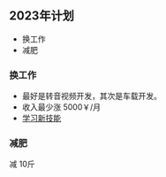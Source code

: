## 2023年计划

- 换工作
- 减肥

### 换工作

- 最好是转音视频开发，其次是车载开发。
- 收入最少涨 5000￥/月
- [学习新技能](./new_skill.md)


### 减肥

减 10斤



